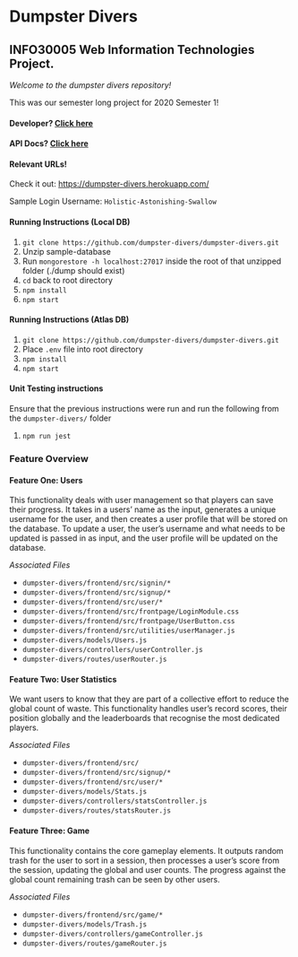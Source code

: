 # Dumpster Divers

## INFO30005 Web Information Technologies Project.

_Welcome to the dumpster divers repository!_

This was our semester long project for 2020 Semester 1!

#### Developer? [Click here](./devREADME.md)

#### API Docs? [Click here](./apiREADME.md)

#### Relevant URLs!
Check it out:
https://dumpster-divers.herokuapp.com/

Sample Login Username: `Holistic-Astonishing-Swallow`

#### Running Instructions (Local DB)

1. `git clone https://github.com/dumpster-divers/dumpster-divers.git`
2. Unzip sample-database
3.  Run `mongorestore -h localhost:27017` inside the root of that unzipped folder (./dump should exist)
2. `cd` back to root directory
3. `npm install`
4. `npm start`

#### Running Instructions (Atlas DB)

1. `git clone https://github.com/dumpster-divers/dumpster-divers.git`
2. Place `.env` file into root directory
3. `npm install`
4. `npm start`

#### Unit Testing instructions

Ensure that the previous instructions were run and run the following from the `dumpster-divers/` folder

1. `npm run jest`

### Feature Overview

#### Feature One: Users

This functionality deals with user management so that players can save their progress. It takes in a users’ name as the input, generates a unique username for the user, and then creates a user profile that will be stored on the database. To update a user, the user’s username and what needs to be updated is passed in as input, and the user profile will be updated on the database.

_Associated Files_

- `dumpster-divers/frontend/src/signin/*`
- `dumpster-divers/frontend/src/signup/*`
- `dumpster-divers/frontend/src/user/*`
- `dumpster-divers/frontend/src/frontpage/LoginModule.css`
- `dumpster-divers/frontend/src/frontpage/UserButton.css`
- `dumpster-divers/frontend/src/utilities/userManager.js`
- `dumpster-divers/models/Users.js`
- `dumpster-divers/controllers/userController.js`
- `dumpster-divers/routes/userRouter.js`

#### Feature Two: User Statistics

We want users to know that they are part of a collective effort to reduce the global count of waste. This functionality handles user’s record scores, their position globally and the leaderboards that recognise the most dedicated players.

_Associated Files_

- `dumpster-divers/frontend/src/`
- `dumpster-divers/frontend/src/signup/*`
- `dumpster-divers/frontend/src/user/*`
- `dumpster-divers/models/Stats.js`
- `dumpster-divers/controllers/statsController.js`
- `dumpster-divers/routes/statsRouter.js`

#### Feature Three: Game

This functionality contains the core gameplay elements. It outputs random trash for the user to sort in a session, then processes a user’s score from the session, updating the global and user counts. The progress against the global count remaining trash can be seen by other users.

_Associated Files_

- `dumpster-divers/frontend/src/game/*`
- `dumpster-divers/models/Trash.js`
- `dumpster-divers/controllers/gameController.js`
- `dumpster-divers/routes/gameRouter.js`
